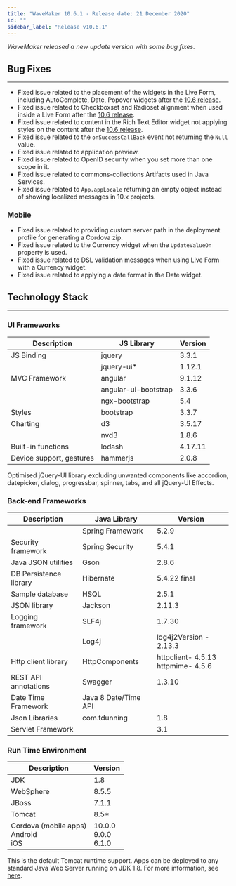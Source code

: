 ```yaml
---
title: "WaveMaker 10.6.1 - Release date: 21 December 2020"
id: ""
sidebar_label: "Release v10.6.1"
---
```

*WaveMaker released a new update version with some bug fixes.*

## Bug Fixes

---

- Fixed issue related to the placement of the widgets in the Live Form, including AutoComplete, Date, Popover widgets after the [10.6 release](/learn/wavemaker-release-notes/v10-6-0).
- Fixed issue related to Checkboxset and Radioset alignment when used inside a Live Form after the [10.6 release](/learn/wavemaker-release-notes/v10-6-0).
- Fixed issue related to content in the Rich Text Editor widget not applying styles on the content after the [10.6 release](/learn/wavemaker-release-notes/v10-6-0).
- Fixed issue related to the `onSuccessCallBack` event not returning the `Null` value.
- Fixed issue related to application preview.
- Fixed issue related to OpenID security when you set more than one scope in it.
- Fixed issue related to commons-collections Artifacts used in Java Services.
- Fixed issue related to `App.appLocale` returning an empty object instead of showing localized messages in 10.x projects.

### Mobile

- Fixed issue related to providing custom server path in the deployment profile for generating a Cordova zip.
- Fixed issue related to the Currency widget when the `UpdateValueOn` property is used.
- Fixed issue related to DSL validation messages when using Live Form with a Currency widget.
- Fixed issue related to applying a date format in the Date widget.

## Technology Stack

---

### UI Frameworks

| Description | JS Library | Version |
| --- | --- | --- |
| JS Binding | jquery | 3.3.1 |
|  | jquery-ui* | 1.12.1 |
| MVC Framework | angular | 9.1.12 |
|  | angular-ui-bootstrap | 3.3.6 |
|  | ngx-bootstrap | 5.4|
| Styles | bootstrap | 3.3.7 |
| Charting | d3 | 3.5.17 |
|  | nvd3 | 1.8.6 |
| Built-in functions | lodash | 4.17.11 |
| Device support, gestures | hammerjs | 2.0.8 |

Optimised jQuery-UI library excluding unwanted components like accordion, datepicker, dialog, progressbar, spinner, tabs, and all jQuery-UI Effects.

### Back-end Frameworks

| Description | Java Library | Version |
| --- | --- | --- |
|  | Spring Framework | 5.2.9|
| Security framework | Spring Security | 5.4.1 |
| Java JSON utilities | Gson | 2.8.6|
| DB Persistence library | Hibernate | 5.4.22 final|
| Sample database | HSQL | 2.5.1|
| JSON library | Jackson | 2.11.3|
| Logging framework | SLF4j | 1.7.30 |
|  | Log4j | log4j2Version - 2.13.3 |
| Http client library | HttpComponents | httpclient- 4.5.13 <br> httpmime- 4.5.6 |
| REST API annotations | Swagger | 1.3.10 |
| Date Time Framework | Java 8 Date/Time API |  |
| Json Libraries | com.tdunning |  1.8 |
| Servlet Framework |  | 3.1 |

### Run Time Environment

| Description | Version |
| --- | --- |
| JDK | 1.8 |
| WebSphere | 8.5.5 |
| JBoss | 7.1.1 |
| Tomcat | 8.5* |
| Cordova (mobile apps) <br> Android <br> iOS | 10.0.0 <br> 9.0.0  <br> 6.1.0 |

This is the default Tomcat runtime support. Apps can be deployed to any standard Java Web Server running on JDK 1.8. For more information, see [here](/learn/app-development/deployment/deployment-web-server).
